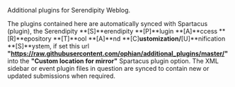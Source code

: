 Additional plugins for Serendipity Weblog.

The plugins contained here are automatically synced with Spartacus (plugin), the Serendipity **[S]**erendipity **[P]**lugin **[A]**ccess **[R]**epository **[T]**ool **[A]**nd **[C]**ustomization/**[U]**nification **[S]**ystem, if set this url **"https://raw.githubusercontent.com/ophian/additional_plugins/master/"** into the **"Custom location for mirror"** Spartacus plugin option.
The XML sidebar or event plugin files in question are synced to contain new or updated submissions when required.
